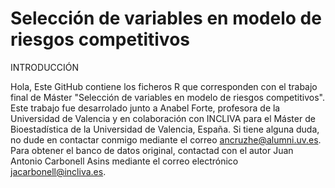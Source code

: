 # Selección de variables en modelo de riesgos competitivos
INTRODUCCIÓN

Hola,
Este GitHub contiene los ficheros R que corresponden con el trabajo final de Máster "Selección de variables en modelo de riesgos competitivos". Este trabajo fue desarrolado junto a Anabel Forte, profesora de la Universidad de Valencia y en colaboración con INCLIVA para el Máster de Bioestadística de la Universidad de Valencia, España. Si tiene alguna duda, no dude en contactar conmigo mediante el correo ancruzhe@alumni.uv.es. Para obtener el banco de datos original, contactad con el autor Juan Antonio Carbonell Asins mediante el correo electrónico jacarbonell@incliva.es.
